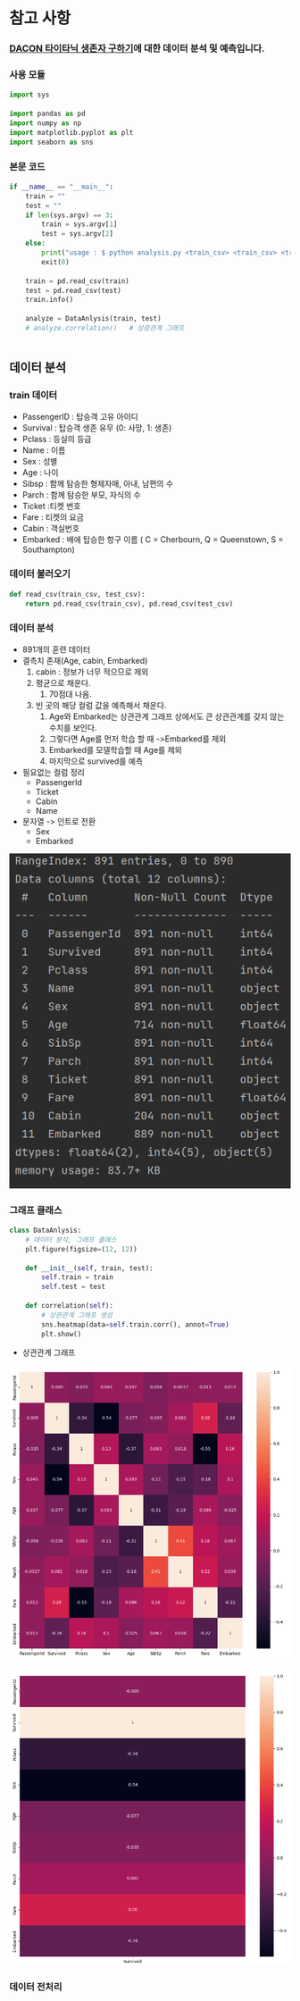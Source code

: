 # 참고 사항

### [DACON 타이타닉 생존자 구하기](https://dacon.io/competitions/open/235539/overview/description)에 대한 데이터 분석 및 예측입니다.



### 사용 모듈

```python
import sys

import pandas as pd
import numpy as np
import matplotlib.pyplot as plt
import seaborn as sns
```



### 본문 코드

```python
if __name__ == "__main__":
    train = ""
    test = ""
    if len(sys.argv) == 3:
        train = sys.argv[1]
        test = sys.argv[2]
    else:
        print("usage : $ python analysis.py <train_csv> <train_csv> <train_csv> <train_csv>")
        exit(0)

    train = pd.read_csv(train)
    test = pd.read_csv(test)
    train.info()

    analyze = DataAnlysis(train, test)
    # analyze.correlation()   # 상광관계 그래프
    
```







## 데이터 분석

### train 데이터

- PassengerID : 탑승객 고유 아이디
- Survival : 탑승객 생존 유무 (0: 사망, 1: 생존)
- Pclass : 등실의 등급
- Name : 이름
- Sex : 성별
- Age : 나이
- Sibsp : 함께 탐승한 형제자매, 아내, 남편의 수
- Parch : 함께 탐승한 부모, 자식의 수
- Ticket :티켓 번호
- Fare : 티켓의 요금
- Cabin : 객실번호
- Embarked : 배에 탑승한 항구 이름 ( C = Cherbourn, Q = Queenstown, S = Southampton)



### 데이터 불러오기

```python
def read_csv(train_csv, test_csv):
    return pd.read_csv(train_csv), pd.read_csv(test_csv)
```



### 데이터 분석

- 891개의 훈련 데이터
- 결측치 존재(Age, cabin, Embarked)
  1. cabin : 정보가 너무 적으므로 제외
  2. 평균으로 채운다.
     1. 70점대 나옴.
  3. 빈 곳의 해당 컬럼 값을 예측해서 채운다.
     1. Age와 Embarked는 상관관계 그래프 상에서도 큰 상관관계를 갖지 않는 수치를 보인다.
     2. 그렇다면 Age를 먼저 학습 할 때 ->Embarked를 제외
     3. Embarked를 모델학습할 때 Age를 제외
     4. 마지막으로 survived를 예측
- 필요없는 컬럼 정리
  - PassengerId
  - Ticket
  - Cabin
  - Name
- 문자열 -> 인트로 전환
  - Sex
  - Embarked

![image-20220119142807495](README.assets/image-20220119142807495.png)



### 그래프 클래스

```python
class DataAnlysis:
    # 데이터 분석, 그래프 클래스
    plt.figure(figsize=(12, 12))

    def __init__(self, train, test):
        self.train = train
        self.test = test

    def correlation(self):
        # 상관관계 그래프 생성
        sns.heatmap(data=self.train.corr(), annot=True)
        plt.show()
```



- 상관관계 그래프

![image-20220119150644719](README.assets/image-20220119150644719.png)

![image-20220119150355912](README.assets/image-20220119150355912.png)



### 데이터 전처리

